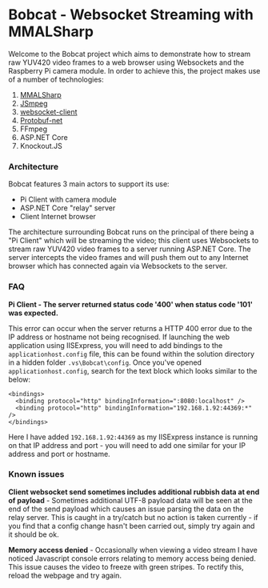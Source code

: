 # Bobcat - Websocket Streaming with MMALSharp

Welcome to the Bobcat project which aims to demonstrate how to stream raw YUV420 video frames to a web browser
using Websockets and the Raspberry Pi camera module. In order to achieve this, the project makes use of a number of 
technologies:

1) [MMALSharp](https://github.com/techyian/MMALSharp)
1) [JSmpeg](https://github.com/phoboslab/jsmpeg)
1) [websocket-client](https://github.com/Marfusios/websocket-client)
1) [Protobuf-net](https://github.com/protobuf-net/protobuf-net)
1) FFmpeg
1) ASP.NET Core
1) Knockout.JS

### Architecture

Bobcat features 3 main actors to support its use:

- Pi Client with camera module
- ASP.NET Core "relay" server
- Client Internet browser

The architecture surrounding Bobcat runs on the principal of there being a "Pi Client" which will be streaming the video; this client uses Websockets to stream raw YUV420 video frames to a server running ASP.NET Core. The server intercepts the video frames and will push them out to any Internet browser which has connected again via Websockets to the server. 

### FAQ

**Pi Client - The server returned status code '400' when status code '101' was expected.**

This error can occur when the server returns a HTTP 400 error due to the IP address or hostname not being recognised. If launching
the web application using IISExpress, you will need to add bindings to the `applicationhost.config` file, this can be found  within the solution directory in a hidden folder `.vs\Bobcat\config`. Once you've opened `applicationhost.config`, search for the text block which looks similar to the below:

```
<bindings>
  <binding protocol="http" bindingInformation=":8080:localhost" />
  <binding protocol="http" bindingInformation="192.168.1.92:44369:*" />
</bindings>
```

Here I have added `192.168.1.92:44369` as my IISExpress instance is running on that IP address and port - you will need to add one similar for your IP address and port or hostname.


### Known issues

**Client websocket send sometimes includes additional rubbish data at end of payload** - Sometimes additional UTF-8 payload data will be seen at the end of the send payload which causes
an issue parsing the data on the relay server. This is caught in a try/catch but no action is taken currently - if you find that a config change hasn't been carried out, simply try again
and it should be ok.

**Memory access denied** - Occasionally when viewing a video stream I have noticed Javascript console errors relating to memory access being denied. This issue causes the video to freeze with green stripes. To rectify this, reload the 
webpage and try again.